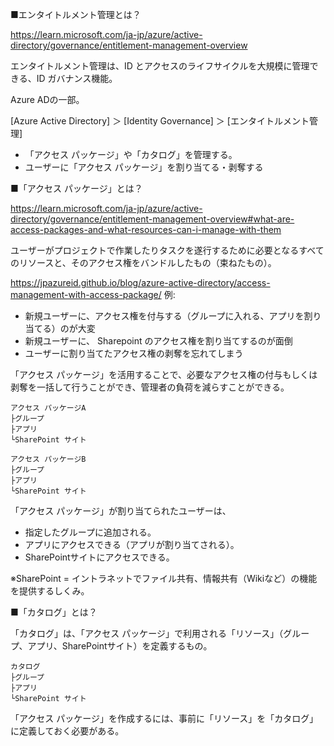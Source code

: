 ■エンタイトルメント管理とは？

https://learn.microsoft.com/ja-jp/azure/active-directory/governance/entitlement-management-overview

エンタイトルメント管理は、ID とアクセスのライフサイクルを大規模に管理できる、ID ガバナンス機能。

Azure ADの一部。

[Azure Active Directory] ＞ [Identity Governance] ＞ [エンタイトルメント管理]

- 「アクセス パッケージ」や「カタログ」を管理する。
- ユーザーに「アクセス パッケージ」を割り当てる・剥奪する

■「アクセス パッケージ」とは？

https://learn.microsoft.com/ja-jp/azure/active-directory/governance/entitlement-management-overview#what-are-access-packages-and-what-resources-can-i-manage-with-them

ユーザーがプロジェクトで作業したりタスクを遂行するために必要となるすべてのリソースと、そのアクセス権をバンドルしたもの（束ねたもの）。

https://jpazureid.github.io/blog/azure-active-directory/access-management-with-access-package/
例:

- 新規ユーザーに、アクセス権を付与する（グループに入れる、アプリを割り当てる）のが大変
- 新規ユーザーに、 Sharepoint のアクセス権を割り当てするのが面倒
- ユーザーに割り当てたアクセス権の剥奪を忘れてしまう

「アクセス パッケージ」を活用することで、必要なアクセス権の付与もしくは剥奪を一括して行うことができ、管理者の負荷を減らすことができる。

```
アクセス パッケージA
├グループ
├アプリ
└SharePoint サイト

アクセス パッケージB
├グループ
├アプリ
└SharePoint サイト
```

「アクセス パッケージ」が割り当てられたユーザーは、

- 指定したグループに追加される。
- アプリにアクセスできる（アプリが割り当てされる）。
- SharePointサイトにアクセスできる。

※SharePoint = イントラネットでファイル共有、情報共有（Wikiなど）の機能を提供するしくみ。

■「カタログ」とは？

「カタログ」は、「アクセス パッケージ」で利用される「リソース」（グループ、アプリ、SharePointサイト）を定義するもの。

```
カタログ
├グループ
├アプリ
└SharePoint サイト
```

「アクセス パッケージ」を作成するには、事前に「リソース」を「カタログ」に定義しておく必要がある。


